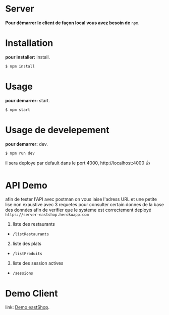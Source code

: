# Server
**Pour démarrer le client de façon local vous avez besoin de** `npm`.

# Installation
**pour installer:** install.
```bash
$ npm install
```

# Usage
**pour demarrer:** start.
```bash
$ npm start
```

# Usage de develepement 
**pour demarrer:** dev.
```bash
$ npm run dev
```
il sera deploye par default dans le port 4000, http://localhost:4000 :+1:

# API Demo
afin de tester l'API avec postman on vous laise l'adress URL et une petite lise non exaustive avec 3 requetes pour consulter certain donnes de la base des données afin de verifier que le systeme est correctement deployé
```https://server-eastshop.herokuapp.com```

1. liste des restaurants
  - ```/listRestaurants```
2. liste des plats
  - ```/listProduits```
3. liste des session actives
  - ```/sessions``` 

# Demo Client
link: [Demo eastShop](https://client-eastshop.herokuapp.com).
